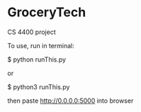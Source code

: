 # GroceryTech
CS 4400 project 

To use, run in terminal:

$ python runThis.py

or 

$ python3 runThis.py

then paste http://0.0.0.0:5000 into browser
